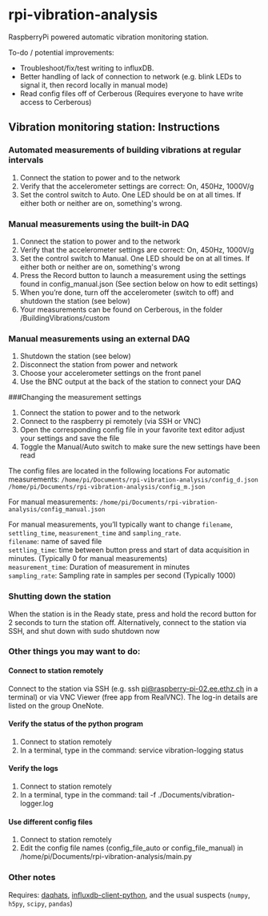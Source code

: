 # rpi-vibration-analysis

RaspberryPi powered automatic vibration monitoring station.

To-do / potential improvements:
- Troubleshoot/fix/test writing to influxDB.
- Better handling of lack of connection to network (e.g. blink LEDs to signal it, then record locally in manual mode)
- Read config files off of Cerberous (Requires everyone to have write access to Cerberous)

## Vibration monitoring station: Instructions

### Automated measurements of building vibrations at regular intervals
1.	Connect the station to power and to the network
2.	Verify that the accelerometer settings are correct: On, 450Hz, 1000V/g
3.	Set the control switch to Auto. One LED should be on at all times. If either both or neither are on, something's wrong.

### Manual measurements using the built-in DAQ
1.	Connect the station to power and to the network
2.	Verify that the accelerometer settings are correct: On, 450Hz, 1000V/g
3.	Set the control switch to Manual. One LED should be on at all times. If either both or neither are on, something's wrong
4.	Press the Record button to launch a measurement using the settings found in config_manual.json (See section below on how to edit settings)
5.	When you’re done, turn off the accelerometer (switch to off) and shutdown the station (see below)
6.	Your measurements can be found on Cerberous, in the folder /BuildingVibrations/custom

### Manual measurements using an external DAQ
1.	Shutdown the station (see below)
2.	Disconnect the station from power and network
3.	Choose your accelerometer settings on the front panel
4.	Use the BNC output at the back of the station to connect your DAQ

###Changing the measurement settings
1.	Connect the station to power and to the network
2.	Connect to the raspberry pi remotely (via SSH or VNC)
3.	Open the corresponding config file in your favorite text editor adjust your settings and save the file
4.	Toggle the Manual/Auto switch to make sure the new settings have been read

The config files are located in the following locations
For automatic measurements:
`/home/pi/Documents/rpi-vibration-analysis/config_d.json`
`/home/pi/Documents/rpi-vibration-analysis/config_m.json`

For manual measurements:
`/home/pi/Documents/rpi-vibration-analysis/config_manual.json`

For manual measurements, you’ll typically want to change `filename`, `settling_time`,
`measurement_time` and `sampling_rate`.  
`filename`: name of saved file  
`settling_time`: time between button press and start of data acquisition in minutes. (Typically 0 for manual measurements)  
`measurement_time`: Duration of measurement in minutes  
`sampling_rate`: Sampling rate in samples per second (Typically 1000)  


### Shutting down the station
When the station is in the Ready state, press and hold the record button for 2 seconds to turn the station off.
Alternatively, connect to the station via SSH, and shut down with 
sudo shutdown now

### Other things you may want to do:
#### Connect to station remotely
Connect to the station via SSH (e.g. ssh pi@raspberry-pi-02.ee.ethz.ch in a terminal) or via VNC Viewer
(free app from RealVNC). 
The log-in details are listed on the group OneNote.

#### Verify the status of the python program
1.	Connect to station remotely
2.	In a terminal, type in the command: service vibration-logging status

#### Verify the logs
1.	Connect to station remotely
2.	In a terminal, type in the command: tail -f ./Documents/vibration-logger.log

#### Use different config files
1.	Connect to station remotely
2.	Edit the config file names (config_file_auto or config_file_manual) in /home/pi/Documents/rpi-vibration-analysis/main.py

### Other notes
Requires: [daqhats](https://github.com/mccdaq/daqhats),
[influxdb-client-python](https://github.com/influxdata/influxdb-client-python), and the usual
suspects (`numpy`, `h5py`, `scipy`, `pandas`)